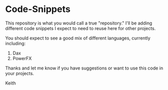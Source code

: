 # Code-Snippets
This repository is what you would call a true "repository." I'll be adding different code snippets I expect to need to reuse here for other projects.

You should expect to see a good mix of different languages, currently including:
1. Dax
2. PowerFX

Thanks and let me know if you have suggestions or want to use this code in your projects.

Keith
